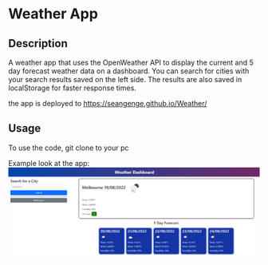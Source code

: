 # Weather App

## Description
A weather app that uses the OpenWeather API to display the current and 5 day forecast weather data on a dashboard. You can search for cities with your search results saved on the left side. The results are also saved in localStorage for faster response times.

the app is deployed to https://seangenge.github.io/Weather/

## Usage
To use the code, git clone to your pc

Example look at the app:
![](./assets/images/weather_dashboard.png)